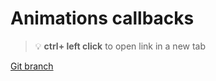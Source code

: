 # Animations callbacks 


> :bulb: **ctrl+ left click** to open link in a new tab 

[Git branch](https://github.com/codiku/react-native-animations/tree/002-EN-animations-callbacks)